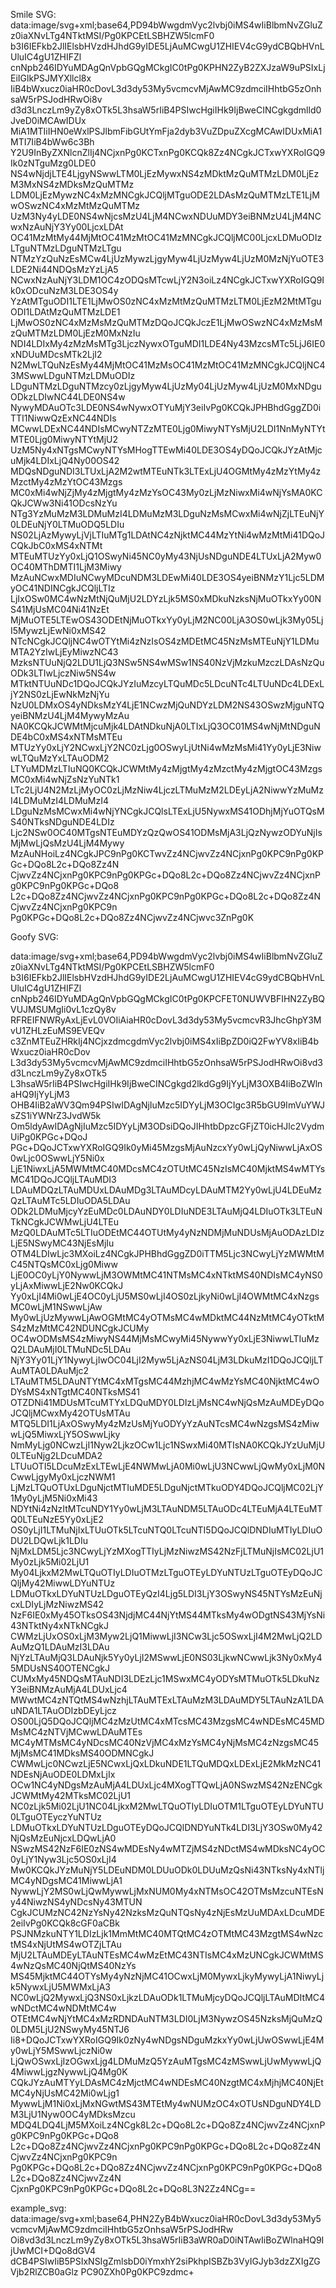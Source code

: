 Smile SVG:
data:image/svg+xml;base64,PD94bWwgdmVyc2lvbj0iMS4wIiBlbmNvZGluZz0iaXNvLTg4NTktMSI/Pg0KPCEtLSBHZW5lcmF0
b3I6IEFkb2JlIElsbHVzdHJhdG9yIDE5LjAuMCwgU1ZHIEV4cG9ydCBQbHVnLUluIC4gU1ZHIFZl
cnNpb246IDYuMDAgQnVpbGQgMCkgIC0tPg0KPHN2ZyB2ZXJzaW9uPSIxLjEiIGlkPSJMYXllcl8x
IiB4bWxucz0iaHR0cDovL3d3dy53My5vcmcvMjAwMC9zdmciIHhtbG5zOnhsaW5rPSJodHRwOi8v
d3d3LnczLm9yZy8xOTk5L3hsaW5rIiB4PSIwcHgiIHk9IjBweCINCgkgdmlld0JveD0iMCAwIDUx
MiA1MTIiIHN0eWxlPSJlbmFibGUtYmFja2dyb3VuZDpuZXcgMCAwIDUxMiA1MTI7IiB4bWw6c3Bh
Y2U9InByZXNlcnZlIj4NCjxnPg0KCTxnPg0KCQk8Zz4NCgkJCTxwYXRoIGQ9Ik0zNTguMzg0LDE0
NS4wNjdjLTE4LjgyNSwwLTM0LjEzMywxNS4zMDktMzQuMTMzLDM0LjEzM3MxNS4zMDksMzQuMTMz
LDM0LjEzMywzNC4xMzMNCgkJCQljMTguODE2LDAsMzQuMTMzLTE1LjMwOSwzNC4xMzMtMzQuMTMz
UzM3Ny4yLDE0NS4wNjcsMzU4LjM4NCwxNDUuMDY3eiBNMzU4LjM4NCwxNzAuNjY3Yy00LjcxLDAt
OC41MzMtMy44MjMtOC41MzMtOC41MzMNCgkJCQljMC00LjcxLDMuODIzLTguNTMzLDguNTMzLTgu
NTMzYzQuNzEsMCw4LjUzMywzLjgyMyw4LjUzMyw4LjUzM0MzNjYuOTE3LDE2Ni44NDQsMzYzLjA5
NCwxNzAuNjY3LDM1OC4zODQsMTcwLjY2N3oiLz4NCgkJCTxwYXRoIGQ9Ik0xODcuNzM3LDE3OS4y
YzAtMTguODI1LTE1LjMwOS0zNC4xMzMtMzQuMTMzLTM0LjEzM2MtMTguODI1LDAtMzQuMTMzLDE1
LjMwOS0zNC4xMzMsMzQuMTMzDQoJCQkJczE1LjMwOSwzNC4xMzMsMzQuMTMzLDM0LjEzM0MxNzIu
NDI4LDIxMy4zMzMsMTg3LjczNywxOTguMDI1LDE4Ny43MzcsMTc5LjJ6IE0xNDUuMDcsMTk2LjI2
N2MwLTQuNzEsMy44MjMtOC41MzMsOC41MzMtOC41MzMNCgkJCQljNC43MSwwLDguNTMzLDMuODIz
LDguNTMzLDguNTMzcy0zLjgyMyw4LjUzMy04LjUzMyw4LjUzM0MxNDguODkzLDIwNC44LDE0NS4w
NywyMDAuOTc3LDE0NS4wNywxOTYuMjY3eiIvPg0KCQkJPHBhdGggZD0iTTI1NiwwQzExNC44NDIs
MCwwLDExNC44NDIsMCwyNTZzMTE0Ljg0MiwyNTYsMjU2LDI1NnMyNTYtMTE0Ljg0MiwyNTYtMjU2
UzM5Ny4xNTgsMCwyNTYsMHogTTEwMi40LDE3OS4yDQoJCQkJYzAtMjcuMjk4LDIxLjQ4Ny00OS42
MDQsNDguNDI3LTUxLjA2M2wtMTEuNTk3LTExLjU4OGMtMy4zMzYtMy4zMzctMy4zMzYtOC43Mzgs
MC0xMi4wNjZjMy4zMjgtMy4zMzYsOC43My0zLjMzNiwxMi4wNjYsMA0KCQkJCWw3Ni41ODcsNzYu
NTg3YzMuMzM3LDMuMzI4LDMuMzM3LDguNzMsMCwxMi4wNjZjLTEuNjY0LDEuNjY0LTMuODQ5LDIu
NS02LjAzMywyLjVjLTIuMTg1LDAtNC4zNjktMC44MzYtNi4wMzMtMi41DQoJCQkJbC0xMS4xNTMt
MTEuMTUzYy0xLjQ1OSwyNi45NC0yMy43NjUsNDguNDE4LTUxLjA2Myw0OC40MThDMTI1LjM3Miwy
MzAuNCwxMDIuNCwyMDcuNDM3LDEwMi40LDE3OS4yeiBNMzY1Ljc5LDMyOC41NDINCgkJCQljLTIz
LjIxOSw0MC4wNzMtNjQuMjU2LDYzLjk5MS0xMDkuNzksNjMuOTkxYy00NS41MjUsMC04Ni41NzEt
MjMuOTE5LTEwOS43ODEtNjMuOTkxYy0yLjM2NC00LjA3OS0wLjk3My05LjI5MywzLjEwNi0xMS42
NTcNCgkJCQljNC4wOTYtMi4zNzIsOS4zMDEtMC45NzMsMTEuNjY1LDMuMTA2YzIwLjEyMiwzNC43
MzksNTUuNjQ2LDU1LjQ3NSw5NS4wMSw1NS40NzVjMzkuMzczLDAsNzQuODk3LTIwLjczNiw5NS4w
MTktNTUuNDc1DQoJCQkJYzIuMzcyLTQuMDc5LDcuNTc4LTUuNDc4LDExLjY2NS0zLjEwNkMzNjYu
NzU0LDMxOS4yNDksMzY4LjE1NCwzMjQuNDYzLDM2NS43OSwzMjguNTQyeiBNMzU4LjM4MywyMzAu
NA0KCQkJCWMtMjcuMjk4LDAtNDkuNjA0LTIxLjQ3OC01MS4wNjMtNDguNDE4bC0xMS4xNTMsMTEu
MTUzYy0xLjY2NCwxLjY2NC0zLjg0OSwyLjUtNi4wMzMsMi41Yy0yLjE3NiwwLTQuMzYxLTAuODM2
LTYuMDMzLTIuNQ0KCQkJCWMtMy4zMjgtMy4zMzctMy4zMjgtOC43MzgsMC0xMi4wNjZsNzYuNTk1
LTc2LjU4N2MzLjMyOC0zLjMzNiw4LjczLTMuMzM2LDEyLjA2NiwwYzMuMzI4LDMuMzI4LDMuMzI4
LDguNzMsMCwxMi4wNjYNCgkJCQlsLTExLjU5NywxMS41ODhjMjYuOTQsMS40NTksNDguNDE4LDIz
Ljc2NSw0OC40MTgsNTEuMDYzQzQwOS41ODMsMjA3LjQzNywzODYuNjIsMjMwLjQsMzU4LjM4Mywy
MzAuNHoiLz4NCgkJPC9nPg0KCTwvZz4NCjwvZz4NCjxnPg0KPC9nPg0KPGc+DQo8L2c+DQo8Zz4N
CjwvZz4NCjxnPg0KPC9nPg0KPGc+DQo8L2c+DQo8Zz4NCjwvZz4NCjxnPg0KPC9nPg0KPGc+DQo8
L2c+DQo8Zz4NCjwvZz4NCjxnPg0KPC9nPg0KPGc+DQo8L2c+DQo8Zz4NCjwvZz4NCjxnPg0KPC9n
Pg0KPGc+DQo8L2c+DQo8Zz4NCjwvZz4NCjwvc3ZnPg0K


Goofy SVG: 

data:image/svg+xml;base64,PD94bWwgdmVyc2lvbj0iMS4wIiBlbmNvZGluZz0iaXNvLTg4NTktMSI/Pg0KPCEtLSBHZW5lcmF0
b3I6IEFkb2JlIElsbHVzdHJhdG9yIDE2LjAuMCwgU1ZHIEV4cG9ydCBQbHVnLUluIC4gU1ZHIFZl
cnNpb246IDYuMDAgQnVpbGQgMCkgIC0tPg0KPCFET0NUWVBFIHN2ZyBQVUJMSUMgIi0vL1czQy8v
RFREIFNWRyAxLjEvL0VOIiAiaHR0cDovL3d3dy53My5vcmcvR3JhcGhpY3MvU1ZHLzEuMS9EVEQv
c3ZnMTEuZHRkIj4NCjxzdmcgdmVyc2lvbj0iMS4xIiBpZD0iQ2FwYV8xIiB4bWxucz0iaHR0cDov
L3d3dy53My5vcmcvMjAwMC9zdmciIHhtbG5zOnhsaW5rPSJodHRwOi8vd3d3LnczLm9yZy8xOTk5
L3hsaW5rIiB4PSIwcHgiIHk9IjBweCINCgkgd2lkdGg9IjYyLjM3OXB4IiBoZWlnaHQ9IjYyLjM3
OHB4IiB2aWV3Qm94PSIwIDAgNjIuMzc5IDYyLjM3OCIgc3R5bGU9ImVuYWJsZS1iYWNrZ3JvdW5k
Om5ldyAwIDAgNjIuMzc5IDYyLjM3ODsiDQoJIHhtbDpzcGFjZT0icHJlc2VydmUiPg0KPGc+DQoJ
PGc+DQoJCTxwYXRoIGQ9Ik0yMi45MzgsMjAuNzcxYy0wLjQyNiwwLjAxOS0wLjc0OSwwLjY5Ni0x
LjE1NiwxLjA5MWMtMC40MDcsMC4zOTUtMC45NzIsMC40MjktMS4wMTYsMC41DQoJCQljLTAuMDI3
LDAuMDQzLTAuMDUxLDAuMDg3LTAuMDcyLDAuMTM2Yy0wLjU4LDEuMzQzLTAuMTc5LDIuODA5LDAu
ODk2LDMuMjcyYzEuMDc0LDAuNDY0LDIuNDE3LTAuMjQ4LDIuOTk3LTEuNTkNCgkJCWMwLjU4LTEu
MzQ0LDAuMTc5LTIuODEtMC44OTUtMy4yNzNDMjMuNDUsMjAuODAzLDIzLjE5NSwyMC43NjEsMjIu
OTM4LDIwLjc3MXoiLz4NCgkJPHBhdGggZD0iTTM5Ljc3NCwyLjYzMWMtMC45NTQsMC0xLjg0Miww
LjE0OC0yLjY0NywwLjM3OWMtMC41NTMsMC4xNTktMS40NDIsMC4yNS0yLjAxMiwwLjE2Nw0KCQkJ
Yy0xLjI4Mi0wLjE4OC0yLjU5MS0wLjI4OS0zLjkyNi0wLjI4OWMtMC4xNzgsMC0wLjM1NSwwLjAw
My0wLjUzMywwLjAwOGMtMC4yOTMsMC4wMDktMC44NzMtMC4yOTktMS4zMzMtMC42NDUNCgkJCUMy
OC4wODMsMS4zMiwyNS44MjMsMCwyMi45NywwYy0xLjE3NiwwLTIuMzQ2LDAuMjI0LTMuNDc5LDAu
NjY3Yy01LjY1NywyLjIwOC04LjI2Myw5LjAzNS04LjM3LDkuMzI1DQoJCQljLTAuMTA0LDAuMjc2
LTAuMTM5LDAuNTYtMC4xMTgsMC44MzhjMC4wMzYsMC40NjktMC4wODYsMS4xNTgtMC40NTksMS41
OTZDNi41MDUsMTcuMTYxLDQuMDY0LDIzLjMsNC4wNjQsMzAuMDEyDQoJCQljMCwxMy42OTUsMTAu
MTQ5LDI1LjAxOSwyMy4zMzUsMjYuODYyYzAuNTcsMC4wNzgsMS4zMiwwLjQ5MiwxLjY5OSwwLjky
NmMyLjg0NCwzLjI1Nyw2LjkzOCw1Ljc1NSwxMi40MTIsNA0KCQkJYzUuMjU0LTEuNjg2LDcuMDA2
LTUuOTI5LDcuMzExLTEwLjE4NWMwLjA0Mi0wLjU3NCwwLjQwMy0xLjM0NCwwLjgyMy0xLjczNWM1
LjMzLTQuOTUxLDguNjctMTIuMDE5LDguNjctMTkuODY4DQoJCQljMC02LjY1My0yLjM5Ni0xMi43
NDYtNi4zNzItMTcuNDY1Yy0wLjM3LTAuNDM5LTAuODc4LTEuMjA4LTEuMTQ0LTEuNzE5Yy0xLjE2
OS0yLjI1LTMuNjIxLTUuOTk5LTcuNTQ0LTcuNTI5DQoJCQlDNDIuMTIyLDIuODU2LDQwLjk1LDIu
NjMxLDM5Ljc3NCwyLjYzMXogTTIyLjMzNiwzMS42NzFjLTMuNjIsMC02LjU1My0zLjk5Mi02LjU1
My04LjkxM2MwLTQuOTIyLDIuOTMzLTguOTEyLDYuNTUzLTguOTEyDQoJCQljMy42MiwwLDYuNTUz
LDMuOTkxLDYuNTUzLDguOTEyQzI4Ljg5LDI3LjY3OSwyNS45NTYsMzEuNjcxLDIyLjMzNiwzMS42
NzF6IE0xMy45OTksOS43NjdjMC44NjYtMS44MTksMy4wODgtNS43MjYsNi43NTktNy4xNTkNCgkJ
CWMzLjUxOS0xLjM3Myw2LjQ1MiwwLjI3NCw3Ljc5OSwxLjI4M2MwLjQ2LDAuMzQ1LDAuMzI3LDAu
NjYzLTAuMjQ3LDAuNjk5Yy0yLjI2MSwwLjE0NS03LjkwNCwwLjk3Ny0xMy45MDUsNS40OTENCgkJ
CUMxMy45NDQsMTAuNDI3LDEzLjc1MSwxMC4yODYsMTMuOTk5LDkuNzY3eiBNMzAuMjA4LDUxLjc4
MWwtMC4zNTQtMS4wNzhjLTAuMTExLTAuMzM3LDAuMDY5LTAuNzA1LDAuNDA1LTAuODIzbDEyLjcz
OS00LjQ5DQoJCQljMC4zMzUtMC4xMTcsMC43MzgsMC4wNDEsMC45MDMsMC4zNTVjMCwwLDAuMTEs
MC4yMTMsMC4yNDcsMC40NzVjMC4xMzYsMC4yNjMsMC4zNzgsMC45MjMsMC41MDksMS40ODMNCgkJ
CWMwLjc0NCwzLjE5NCwxLjQxLDkuNDE1LTQuMDQxLDExLjE2MkMzNC41NDEsNjAuODE0LDMxLjIx
OCw1NC4yNDgsMzAuMjA4LDUxLjc4MXogTTQwLjA0NSwzMS42NzENCgkJCWMtMy42MTksMC02LjU1
NC0zLjk5Mi02LjU1NC04LjkxM2MwLTQuOTIyLDIuOTM1LTguOTEyLDYuNTU0LTguOTEyczYuNTUz
LDMuOTkxLDYuNTUzLDguOTEyDQoJCQlDNDYuNTk4LDI3LjY3OSw0My42NjQsMzEuNjcxLDQwLjA0
NSwzMS42NzF6IE0zNS4wMDEsNy4wMTZjMS4zNDctMS4wMDksNC4yOC0yLjY1Nyw3Ljc5OS0xLjI4
Mw0KCQkJYzMuNjY5LDEuNDM0LDUuODk0LDUuMzQsNi43NTksNy4xNTljMC4yNDgsMC41MiwwLjA1
NywwLjY2MS0wLjQwMywwLjMxNUM0My4xNTMsOC42OTMsMzcuNTEsNy44NiwzNS4yNDcsNy43MTUN
CgkJCUMzNC42NzYsNy42NzksMzQuNTQsNy4zNjEsMzUuMDAxLDcuMDE2eiIvPg0KCQk8cGF0aCBk
PSJNMzkuNTY1LDIzLjk1MmMtMC40MTQtMC4zOTMtMC43MzgtMS4wNzctMS4xNjUtMS4wOTZjLTAu
MjU2LTAuMDEyLTAuNTEsMC4wMzEtMC43NTIsMC4xMzUNCgkJCWMtMS4wNzQsMC40NjQtMS40NzYs
MS45MjktMC44OTYsMy4yNzNjMC41OCwxLjM0MywxLjkyMywyLjA1NiwyLjk5NywxLjU5MWMxLjA3
NC0wLjQ2MywxLjQ3NS0xLjkzLDAuODk1LTMuMjcyDQoJCQljLTAuMDItMC4wNDctMC4wNDMtMC4w
OTEtMC4wNjYtMC4xMzRDNDAuNTM3LDI0LjM3NywzOS45NzksMjQuMzQ0LDM5LjU2NSwyMy45NTJ6
Ii8+DQoJCTxwYXRoIGQ9Ik0zNy4wNDgsNDguMzkxYy0wLjUwOSwwLjE4My0wLjY5MSwwLjczNi0w
LjQwOSwxLjIzOGwxLjg4LDMuMzQ5YzAuMTgsMC4zMSwwLjUwMywwLjQ4MiwwLjgzNywwLjQ4Mg0K
CQkJYzAuMTYyLDAsMC4zMjctMC4wNDEsMC40NzgtMC4xMjhjMC40NjEtMC4yNjUsMC42Mi0wLjg1
MywwLjM1Ni0xLjMxNGwtMS43MTEtMy4wNUMzOC4xOTUsNDguNDY4LDM3LjU1Nyw0OC4yMDksMzcu
MDQ4LDQ4LjM5MXoiLz4NCgk8L2c+DQo8L2c+DQo8Zz4NCjwvZz4NCjxnPg0KPC9nPg0KPGc+DQo8
L2c+DQo8Zz4NCjwvZz4NCjxnPg0KPC9nPg0KPGc+DQo8L2c+DQo8Zz4NCjwvZz4NCjxnPg0KPC9n
Pg0KPGc+DQo8L2c+DQo8Zz4NCjwvZz4NCjxnPg0KPC9nPg0KPGc+DQo8L2c+DQo8Zz4NCjwvZz4N
CjxnPg0KPC9nPg0KPGc+DQo8L2c+DQo8L3N2Zz4NCg==


example_svg: 
data:image/svg+xml;base64,PHN2ZyB4bWxucz0iaHR0cDovL3d3dy53My5vcmcvMjAwMC9zdmciIHhtbG5zOnhsaW5rPSJodHRw
Oi8vd3d3LnczLm9yZy8xOTk5L3hsaW5rIiB3aWR0aD0iNTAwIiBoZWlnaHQ9IjUwMCI+DQo8dGV4
dCB4PSIwIiB5PSIxNSIgZmlsbD0iYmxhY2siPkhpISBZb3VyIGJyb3dzZXIgZGVjb2RlZCB0aGlz
PC90ZXh0Pg0KPC9zdmc+